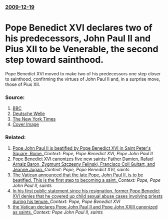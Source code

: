### [2009-12-19](/news/2009/12/19/index.md)

#  Pope Benedict XVI declares two of his predecessors, John Paul II and Pius XII to be Venerable, the second step toward sainthood. 

Pope Benedict XVI moved to make two of his predecessors one step closer to sainthood, confirming the virtues of John Paul II and, in a surprise move, those of Pius XII.


### Source:

1. [BBC](http://news.bbc.co.uk/1/hi/world/europe/8422474.stm)
2. [Deutsche Welle](http://www.dw-world.de/dw/article/0,,5039415,00.html)
3. [The New York Times](http://www.nytimes.com/2009/12/20/world/europe/20pope.html)
3. [Cover Image](https://static01.nyt.com/images/2009/12/19/world/19pope/thumbStandard.jpg)

### Related:

1. [Pope John Paul II is beatified by Pope Benedict XVI in Saint Peter's Square, Rome. ](/news/2011/05/1/pope-john-paul-ii-is-beatified-by-pope-benedict-xvi-in-saint-peter-s-square-rome.md) _Context: Pope, Pope Benedict XVI, Pope John Paul II_
2. [ Pope Benedict XVI canonizes five new saints: Father Damien, Rafael Arnaiz Baron, Zygmunt Szczesny Felinski, Francisco Coll Guitart, and Jeanne Jugan. ](/news/2009/10/11/pope-benedict-xvi-canonizes-five-new-saints-father-damien-rafael-arna-iz-bara3n-zygmunt-szczasny-feliaski-francisco-coll-guitart-and.md) _Context: Pope, Pope Benedict XVI, saints_
3. [ The Vatican announced that the late Pope, John Paul II, is to be beatified. This is the first step to becoming a saint. ](/news/2005/05/13/the-vatican-announced-that-the-late-pope-john-paul-ii-is-to-be-beatified-this-is-the-first-step-to-becoming-a-saint.md) _Context: Pope, Pope John Paul II, saints_
4. [In his first public statement since his resignation, former Pope Benedict XVI denies that he covered up child sexual abuse cases involving priests during his tenure. ](/news/2013/09/23/in-his-first-public-statement-since-his-resignation-former-pope-benedict-xvi-denies-that-he-covered-up-child-sexual-abuse-cases-involving-p.md) _Context: Pope, Pope Benedict XVI_
5. [the Vatican declares Pope John Paul II and Pope John XXIII canonized as saints. ](/news/2013/07/5/the-vatican-declares-pope-john-paul-ii-and-pope-john-xxiii-canonized-as-saints.md) _Context: Pope John Paul II, saints_
